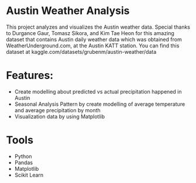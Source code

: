 # Austin Weather Analysis
This project analyzes and visualizes the Austin weather data. Special thanks to Durgance Gaur, Tomasz Sikora, and Kim Tae Heon for this amazing dataset that contains Austin daily weather data which was obtained from WeatherUnderground.com, at the Austin KATT station. You can find this dataset at kaggle.com/datasets/grubenm/austin-weather/data

# Features:
- Create modelling about predicted vs actual precipitation happened in Austin
- Seasonal Analysis Pattern by create modelling of average temperature and average precipitation by month
- Visualization data by using Matplotlib

# Tools
- Python
- Pandas
- Matplotlib
- Scikit Learn
